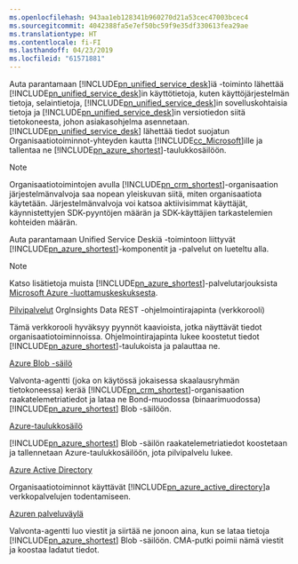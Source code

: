 ```yaml
---
ms.openlocfilehash: 943aa1eb128341b960270d21a53cec47003bcec4
ms.sourcegitcommit: 4042388fa5e7ef50bc59f9e35df330613fea29ae
ms.translationtype: HT
ms.contentlocale: fi-FI
ms.lasthandoff: 04/23/2019
ms.locfileid: "61571881"
---
```

Auta parantamaan [!INCLUDE[pn_unified_service_desk](pn-unified-service-desk.md)]iä -toiminto lähettää [!INCLUDE[pn_unified_service_desk](pn-unified-service-desk.md)]in käyttötietoja, kuten käyttöjärjestelmän tietoja, selaintietoja, [!INCLUDE[pn_unified_service_desk](../includes/pn-unified-service-desk.md)]in sovelluskohtaisia tietoja ja [!INCLUDE[pn_unified_service_desk](pn-unified-service-desk.md)]in versiotiedon siitä tietokoneesta, johon asiakasohjelma asennetaan. [!INCLUDE[pn_unified_service_desk](pn-unified-service-desk.md)] lähettää tiedot suojatun Organisaatiotoiminnot-yhteyden kautta [!INCLUDE[cc_Microsoft](cc-microsoft.md)]ille ja tallentaa ne [!INCLUDE[pn_azure_shortest](pn-azure-shortest.md)]-taulukkosäilöön.
  
> [!NOTE]
>  Organisaatiotoimintojen avulla [!INCLUDE[pn_crm_shortest](pn-crm-shortest.md)]-organisaation järjestelmänvalvoja saa nopean yleiskuvan siitä, miten organisaatiota käytetään. Järjestelmänvalvoja voi katsoa aktiivisimmat käyttäjät, käynnistettyjen SDK-pyyntöjen määrän ja SDK-käyttäjien tarkastelemien kohteiden määrän.
  
 Auta parantamaan Unified Service Deskiä -toimintoon liittyvät [!INCLUDE[pn_azure_shortest](pn-azure-shortest.md)]-komponentit ja -palvelut on lueteltu alla.  
  
> [!NOTE]
>  Katso lisätietoja muista [!INCLUDE[pn_azure_shortest](pn-azure-shortest.md)]-palvelutarjouksista [Microsoft Azure -luottamuskeskuksesta](https://azure.microsoft.com/en-us/support/trust-center/).  
  
 [Pilvipalvelut](https://azure.microsoft.com/en-us/services/cloud-services/) OrgInsights Data REST -ohjelmointirajapinta (verkkorooli)  
  
 Tämä verkkorooli hyväksyy pyynnöt kaavioista, jotka näyttävät tiedot organisaatiotoiminnoissa. Ohjelmointirajapinta lukee koostetut tiedot [!INCLUDE[pn_azure_shortest](pn-azure-shortest.md)]-taulukoista ja palauttaa ne.  
  
 [Azure Blob -säilö](https://azure.microsoft.com/en-us/services/storage/blobs/)  
  
 Valvonta-agentti (joka on käytössä jokaisessa skaalausryhmän tietokoneessa) kerää [!INCLUDE[pn_crm_shortest](pn-crm-shortest.md)]-organisaation raakatelemetriatiedot ja lataa ne Bond-muodossa (binaarimuodossa) [!INCLUDE[pn_azure_shortest](pn-azure-shortest.md)] Blob -säilöön.  
  
 [Azure-taulukkosäilö](https://azure.microsoft.com/en-us/services/storage/tables/)  
  
 [!INCLUDE[pn_azure_shortest](pn-azure-shortest.md)] Blob -säilön raakatelemetriatiedot koostetaan ja tallennetaan Azure-taulukkosäilöön, jota pilvipalvelu lukee.  
  
 [Azure Active Directory](https://azure.microsoft.com/en-us/services/active-directory/)  
  
 Organisaatiotoiminnot käyttävät [!INCLUDE[pn_azure_active_directory](pn-azure-active-directory.md)]a verkkopalvelujen todentamiseen.  
  
 [Azuren palveluväylä](https://azure.microsoft.com/en-us/services/service-bus/)  
  
 Valvonta-agentti luo viestit ja siirtää ne jonoon aina, kun se lataa tietoja [!INCLUDE[pn_azure_shortest](pn-azure-shortest.md)] Blob -säilöön. CMA-putki poimii nämä viestit ja koostaa ladatut tiedot.
